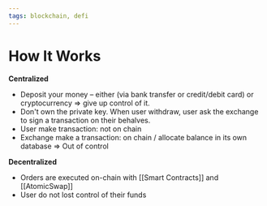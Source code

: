 ```yaml
---
tags: blockchain, defi
---
```


# How It Works

**Centralized**
- Deposit your money – either (via bank transfer or credit/debit card) or cryptocurrency => give up control of it. 
- Don't own the private key. When user withdraw, user ask the exchange to sign a transaction on their behalves. 
- User make transaction: not on chain
- Exchange make a transaction: on chain / allocate balance in its own database
=> Out of control 

**Decentralized**
- Orders are executed on-chain with [[Smart Contracts]] and [[AtomicSwap]]
- User do not lost control of their funds


